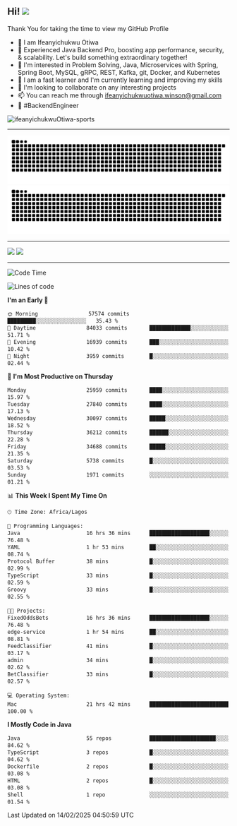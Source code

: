 <!-- BLOG-POST-LIST:START --><!-- BLOG-POST-LIST:END -->

## Hi! <img src="https://media.giphy.com/media/hvRJCLFzcasrR4ia7z/giphy.gif" width="4%"> 

Thank You for taking the time to view my GitHub Profile

- 👋 I am Ifeanyichukwu Otiwa
- 🚀 Experienced Java Backend Pro, boosting app performance, security, & scalability. Let's build something extraordinary together!
- 👀 I'm interested in Problem Solving, Java, Microservices with Spring, Spring Boot, MySQL, gRPC, REST, Kafka, git, Docker, and Kubernetes
- 🌱 I am a fast learner and I'm currently learning and improving my skills
- 💞️ I'm looking to collaborate on any interesting projects
- 📫 You can reach me through ifeanyichukwuotiwa.winson@gmail.com
- 🚀 #BackendEngineer

<p align="left" marginTop="10px"> <img src="https://komarev.com/ghpvc/?username=ifeanyichukwuOtiwa-sports&label=Profile%20views&color=0e75b6&style=for-the-badge" alt="ifeanyichukwuOtiwa-sports" /> </p>

***

<!--🐍📈SNAKEGRAPH / 🌐WEBSITE: https://github.com/Platane/snk -->
![github contribution grid snake animation](https://raw.githubusercontent.com/ifeanyichukwuOtiwa-sports/ifeanyichukwuOtiwa-sports/output/github-contribution-grid-snake-dark.svg#gh-dark-mode-only)![github contribution grid snake animation](https://raw.githubusercontent.com/ifeanyichukwuOtiwa-sports/ifeanyichukwuOtiwa-sports/output/github-contribution-grid-snake.svg#gh-light-mode-only)

***

<p float="left">
  <img float="left" src="https://github-readme-stats.vercel.app/api?username=ifeanyichukwuOtiwa-sports&count_private=true&include_all_commits=true&theme=react&show_icons=true" />
  <img float="right" src="https://github-readme-stats.vercel.app/api/top-langs/?username=ifeanyichukwuOtiwa-sports&layout=compact&show_icons=true&theme=react" /> 
</p>

***



<!--START_SECTION:waka-->
![Code Time](http://img.shields.io/badge/Code%20Time-3%2C462%20hrs%2011%20mins-blue)

![Lines of code](https://img.shields.io/badge/From%20Hello%20World%20I%27ve%20Written-40.8%20million%20lines%20of%20code-blue)

**I'm an Early 🐤** 

```text
🌞 Morning                57574 commits       █████████░░░░░░░░░░░░░░░░   35.43 % 
🌆 Daytime                84033 commits       █████████████░░░░░░░░░░░░   51.71 % 
🌃 Evening                16939 commits       ███░░░░░░░░░░░░░░░░░░░░░░   10.42 % 
🌙 Night                  3959 commits        █░░░░░░░░░░░░░░░░░░░░░░░░   02.44 % 
```
📅 **I'm Most Productive on Thursday** 

```text
Monday                   25959 commits       ████░░░░░░░░░░░░░░░░░░░░░   15.97 % 
Tuesday                  27840 commits       ████░░░░░░░░░░░░░░░░░░░░░   17.13 % 
Wednesday                30097 commits       █████░░░░░░░░░░░░░░░░░░░░   18.52 % 
Thursday                 36212 commits       ██████░░░░░░░░░░░░░░░░░░░   22.28 % 
Friday                   34688 commits       █████░░░░░░░░░░░░░░░░░░░░   21.35 % 
Saturday                 5738 commits        █░░░░░░░░░░░░░░░░░░░░░░░░   03.53 % 
Sunday                   1971 commits        ░░░░░░░░░░░░░░░░░░░░░░░░░   01.21 % 
```


📊 **This Week I Spent My Time On** 

```text
🕑︎ Time Zone: Africa/Lagos

💬 Programming Languages: 
Java                     16 hrs 36 mins      ███████████████████░░░░░░   76.48 % 
YAML                     1 hr 53 mins        ██░░░░░░░░░░░░░░░░░░░░░░░   08.74 % 
Protocol Buffer          38 mins             █░░░░░░░░░░░░░░░░░░░░░░░░   02.99 % 
TypeScript               33 mins             █░░░░░░░░░░░░░░░░░░░░░░░░   02.59 % 
Groovy                   33 mins             █░░░░░░░░░░░░░░░░░░░░░░░░   02.55 % 

🐱‍💻 Projects: 
FixedOddsBets            16 hrs 36 mins      ███████████████████░░░░░░   76.48 % 
edge-service             1 hr 54 mins        ██░░░░░░░░░░░░░░░░░░░░░░░   08.81 % 
FeedClassifier           41 mins             █░░░░░░░░░░░░░░░░░░░░░░░░   03.17 % 
admin                    34 mins             █░░░░░░░░░░░░░░░░░░░░░░░░   02.62 % 
BetClassifier            33 mins             █░░░░░░░░░░░░░░░░░░░░░░░░   02.57 % 

💻 Operating System: 
Mac                      21 hrs 42 mins      █████████████████████████   100.00 % 
```

**I Mostly Code in Java** 

```text
Java                     55 repos            █████████████████████░░░░   84.62 % 
TypeScript               3 repos             █░░░░░░░░░░░░░░░░░░░░░░░░   04.62 % 
Dockerfile               2 repos             █░░░░░░░░░░░░░░░░░░░░░░░░   03.08 % 
HTML                     2 repos             █░░░░░░░░░░░░░░░░░░░░░░░░   03.08 % 
Shell                    1 repo              ░░░░░░░░░░░░░░░░░░░░░░░░░   01.54 % 
```




 Last Updated on 14/02/2025 04:50:59 UTC
<!--END_SECTION:waka-->

<!--
<p align="center">
![trophy](https://github-profile-trophy.vercel.app/?username=ifeanyichukwuOtiwa-sports&theme=onedark) (https://github.com/ryo-ma/github-profile-trophy)
</p>
-->

<!---
ifeanyi-otiwa/ifeanyi-otiwa is a ✨ special ✨ repository because its `README.md` (this file) appears on your GitHub profile.
You can click the Preview link to take a look at your changes.
--->
